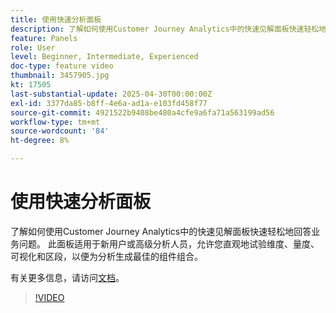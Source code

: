 ```yaml
---
title: 使用快速分析面板
description: 了解如何使用Customer Journey Analytics中的快速见解面板快速轻松地回答业务问题。
feature: Panels
role: User
level: Beginner, Intermediate, Experienced
doc-type: feature video
thumbnail: 3457905.jpg
kt: 17505
last-substantial-update: 2025-04-30T00:00:00Z
exl-id: 3377da85-b8ff-4e6a-ad1a-e103fd458f77
source-git-commit: 4921522b9408be480a4cfe9a6fa71a563199ad56
workflow-type: tm+mt
source-wordcount: '84'
ht-degree: 8%

---
```


# 使用快速分析面板

了解如何使用Customer Journey Analytics中的快速见解面板快速轻松地回答业务问题。 此面板适用于新用户或高级分析人员，允许您直观地试验维度、量度、可视化和区段，以便为分析生成最佳的组件组合。

有关更多信息，请访问[文档](https://experienceleague.adobe.com/en/docs/analytics-platform/using/cja-workspace/panels/quickinsight)。

>[!VIDEO](https://video.tv.adobe.com/v/3457905/?learn=on)
